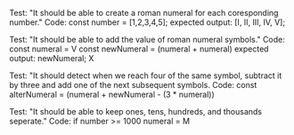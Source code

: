 Test: "It should be able to create a roman numeral for each coresponding number."
Code:
const number = [1,2,3,4,5];
expected output: [I, II, III, IV, V];

Test: "It should be able to add the value of roman numeral symbols."
Code:
const numeral = V
const newNumeral = (numeral + numeral)
expected output: newNumeral; X

Test: "It should detect when we reach four of the same symbol, subtract it by three and add one of the next subsequent symbols.
Code:
const alterNumeral = (numeral + newNumeral - (3 * numeral))

Test: "It should be able to keep ones, tens, hundreds, and thousands seperate."
Code:
if number >= 1000 
numeral = M